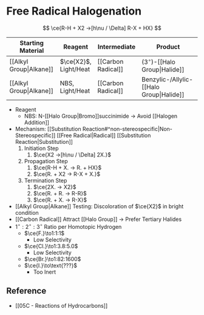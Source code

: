 # Free Radical Halogenation

$$
\ce{R-H + X2 ->[h\nu / \Delta] R-X + HX}
$$

| Starting Material | Reagent | Intermediate | Product |
| ---- | ---- | ---- | ---- |
| [[Alkyl Group\|Alkane]] | $\ce{X2}$,<br>Light/Heat | [[Carbon Radical]] | ($3^{\circ}$)-[[Halo Group\|Halide]] |
| [[Alkyl Group\|Alkane]] | NBS,<br>Light/Heat | [[Carbon Radical]] | Benzylic-/Allylic-[[Halo Group\|Halide]] |

- Reagent
	- NBS: N-[[Halo Group|Bromo]]succinimide → Avoid [[Halogen Addition]]
- Mechanism: [[Substitution Reaction#^non-stereospecific|Non-Stereospecific]] [[Free Radical|Radical]] [[Substitution Reaction|Substitution]]
	1. Initiation Step  
		1. $\ce{X2 ->[h\nu / \Delta] 2X.}$  
	2. Propagation Step  
		1. $\ce{R-H + X. -> R. + HX}$  
		2. $\ce{R. + X2 -> R-X + X.}$  
	3. Termination Step  
		1. $\ce{2X. -> X2}$  
		2. $\ce{R. + R. -> R-R}$  
		3. $\ce{R. + X. -> R-X}$
- [[Alkyl Group|Alkane]] Testing: Discoloration of $\ce{X2}$ in bright condition
- [[Carbon Radical]] Attract [[Halo Group]] → Prefer Tertiary Halides
- $1^{\circ}:2^{\circ}:3^{\circ}$ Ratio per Homotopic Hydrogen
	- $\ce{F.}\to1:1:1$
		- Low Selectivity
	- $\ce{Cl.}\to1:3.8:5.0$
		- Low Selectivity
	- $\ce{Br.}\to1:82:1600$
	- $\ce{I.}\to\text{???}$
		- Too Inert

## Reference

- [[05C - Reactions of Hydrocarbons]]
